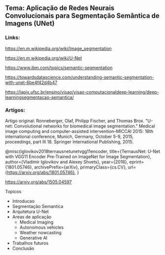 ## Tema: Aplicação de Redes Neurais Convolucionais para Segmentação Semântica de Imagens (UNet)

### Links:

https://en.m.wikipedia.org/wiki/Image_segmentation

https://en.m.wikipedia.org/wiki/U-Net

https://www.ibm.com/topics/semantic-segmentation

https://towardsdatascience.com/understanding-semantic-segmentation-with-unet-6be4f42d4b47

https://lapix.ufsc.br/ensino/visao/visao-computacionaldeep-learning/deep-learningsegmentacao-semantica/

### Artigos:
Artigo original:
Ronneberger, Olaf, Philipp Fischer, and Thomas Brox. "U-net: Convolutional networks for biomedical image segmentation." Medical image computing and computer-assisted intervention–MICCAI 2015: 18th international conference, Munich, Germany, October 5-9, 2015, proceedings, part III 18. Springer International Publishing, 2015.

@misc{iglovikov2018ternausnetunetvgg11encoder,
      title={TernausNet: U-Net with VGG11 Encoder Pre-Trained on ImageNet for Image Segmentation}, 
      author={Vladimir Iglovikov and Alexey Shvets},
      year={2018},
      eprint={1801.05746},
      archivePrefix={arXiv},
      primaryClass={cs.CV},
      url={https://arxiv.org/abs/1801.05746}, 
}

https://arxiv.org/abs/1505.04597

Topicos

- Introducao
- Segmentação Semantica
- Arquitetura U-Net
- Areas de aplicação
    - Medical Imaging
    - Autonomous vehicles
    - Weather nowcasting
    - Generative AI
- Trabalhos futuros
- Conclusão





